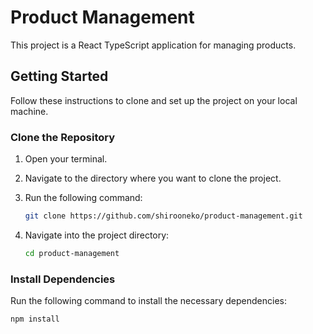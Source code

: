 # Product Management
This project is a React TypeScript application for managing products.

## Getting Started

Follow these instructions to clone and set up the project on your local machine.


### Clone the Repository

1. Open your terminal.
2. Navigate to the directory where you want to clone the project.
3. Run the following command:

    ```sh
    git clone https://github.com/shirooneko/product-management.git
    ```

4. Navigate into the project directory:

    ```sh
    cd product-management
    ```

### Install Dependencies

Run the following command to install the necessary dependencies:

```sh
npm install
```
